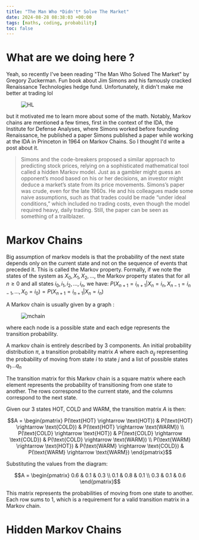 ```yaml
---
title: "The Man Who *Didn't* Solve The Market"
date: 2024-08-28 08:38:03 +00:00
tags: [maths, coding, probability]
toc: false
---
```


<link rel="stylesheet" href="https://cdn.jsdelivr.net/npm/katex@0.13.18/dist/katex.min.css">
<script defer src="https://cdn.jsdelivr.net/npm/katex@0.13.18/dist/katex.min.js"></script>
<script defer src="https://cdn.jsdelivr.net/npm/katex@0.13.18/dist/contrib/auto-render.min.js"></script>
<script>
  document.addEventListener("DOMContentLoaded", function() {
    renderMathInElement(document.body, {
      delimiters: [
        {left: "$$", right: "$$", display: false},
        {left: "$", right: "$", display: false}
      ]
    });
  });
</script>


# What are we doing here ?

Yeah, so recently I've been reading "The Man Who Solved The Market" by Gregory Zuckerman. Fun book about Jim Simons and his famously cracked Renaissance Technologies hedge fund. Unfortunately, it didn't make me better at trading lol
<figure>
	<img src="/markov-chain/rekt.png" alt="HL">
</figure> but it motivated me to learn more about some of the math. Notably, Markov chains are mentioned a few times, first in the context of the IDA, the Institute for Defense Analyses, where Simons worked before founding Renaissance, he published a paper
Simons published a paper while working at the IDA in Princeton in 1964 on Markov Chains. So I thought I'd write a post about it.

>Simons and the code-breakers proposed a similar approach to predicting stock prices, relying on a sophisticated mathematical tool called a hidden Markov model. Just as a gambler might guess an opponent’s mood based on his or her decisions, an investor might deduce a market’s state from its price movements.  Simons’s paper was crude, even for the late 1960s. He and his colleagues made some naive assumptions, such as that trades could be made “under ideal conditions,” which included no trading costs, even though the model required heavy, daily trading. Still, the paper can be seen as something of a trailblazer.

# Markov Chains

Big assumption of markov models is that the probability of the next state depends only on the current state and not on the sequence of events that preceded it. This is called the Markov property.
Formally, if we note the states of the system as $X_{0}, X_{1}, X_{2}, \ldots$, the Markov property states that for all $n \geq 0$ and all states $i_{0}, i_{1}, i_{2}, \ldots, i_{n}$, we have:
$P(X_{n+1} = i_{n+1} | X_{n} = i_{n}, X_{n-1} = i_{n-1}, \ldots, X_{0} = i_{0}) = P(X_{n+1} = i_{n+1} | X_{n} = i_{n})$

A Markov chain is usually given by a graph : 
<figure>
	<img src="/markov-chain/mchain.png" alt="mchain">
</figure> where each node is a possible state and each edge represents the transition probability.

A markov chain is entirely described by 3 components. An initial probability distribution $\pi$, a transition probability matrix $A$ where each $a_{ij}$ representing the probability of moving from state
$i$ to state $j$ and a list of possible states $q_{1} ... q_{n}$
    


The transition matrix for this Markov chain is a square matrix where each element represents the probability of transitioning from one state to another. The rows correspond to the current state, and the columns correspond to the next state.

Given our 3 states HOT, COLD and WARM, the transition matrix $A$ is then:


$$A = \begin{pmatrix}
P(\text{HOT} \rightarrow \text{HOT}) & P(\text{HOT} \rightarrow \text{COLD}) & P(\text{HOT} \rightarrow \text{WARM}) \\
P(\text{COLD} \rightarrow \text{HOT}) & P(\text{COLD} \rightarrow \text{COLD}) & P(\text{COLD} \rightarrow \text{WARM}) \\
P(\text{WARM} \rightarrow \text{HOT}) & P(\text{WARM} \rightarrow \text{COLD}) & P(\text{WARM} \rightarrow \text{WARM})
\end{pmatrix}$$

Substituting the values from the diagram:

$$A = \begin{pmatrix}
0.6 & 0.1 & 0.3 \\
0.1 & 0.8 & 0.1 \\
0.3 & 0.1 & 0.6
\end{pmatrix}$$

This matrix represents the probabilities of moving from one state to another. Each row sums to 1, which is a requirement for a valid transition matrix in a Markov chain.


# Hidden Markov Chains
